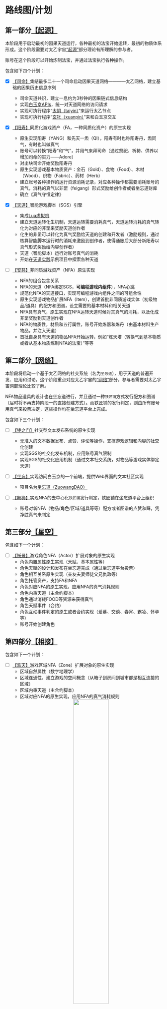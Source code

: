 # 路线图/计划

## 第一部分[【起源】](https://github.com/hongzhongx/taiyi/blob/main/doc/yuzhou_explain.md#%E6%BA%90%E9%83%A8%E8%B5%B7%E6%BA%90)

本阶段用于启动最初的因果天道运行，各种最初的法宝开始运转，最初的物质体系形成。这个阶段需要对太乙宇宙[“起源”](https://github.com/hongzhongx/taiyi/blob/main/doc/yuzhou_explain.md#%E6%BA%90%E9%83%A8%E8%B5%B7%E6%BA%90)部分理论有所理解的参与者。

账号在这个阶段可以开始炼制法宝，并通过法宝执行各种操作。

包含如下四个计划：

- [x] [【司命】](https://github.com/users/hongzhongx/projects/1)集结最多二十一个司命启动因果天道网络————太乙网络，建立基础的因果历史信息序列
  - 司命天道共识，建立一息约为3秒钟的因果链式信息结构
  - 实现[白玉京APIs](../libraries/plugins/baiyujing_api/)，统一对天道网络的访问请求
  - 实现可执行程序“[太阴（taiyin）](../programs/taiyin/)”来运行太乙节点
  - 实现可执行程序“[玄牝（xuanpin）](../programs/xuanpin/)”来和白玉京交互

- [x] [【阳寿】](https://github.com/users/hongzhongx/projects/2)同质化游戏资产（FA，一种同质化资产）的原生实现
  - 原生实现阳寿（YANG）和先天一炁（QI），阳寿有时也称阳寿丹，炁同气，有时也叫做真气
  - 账号可以转换“阳寿”和“气”，并用气来拜司命（通过祭祀、祈祷、供养以增加司命的实力——Adore）
  - 对出块司命开始奖励阳寿丹
  - 原生实现游戏基本物质资产：金石（Gold）、食物（Food）、木材（Wood）、织物（Fabric）、药材（Herb）
  - 建立账号各种操作的运行资源消耗记录，对应各种操作都需要消耗账号的真气，消耗的真气以非罡（feigang）形式奖励给创作者或者坐忘道财库
  - 确立《真气守恒定律》

- [x] [【天道】](https://github.com/users/hongzhongx/projects/3)智能游戏脚本（SGS）引擎
  - 集成[Lua虚拟机](../libraries/lua/README.md)
  - 建立天道运转化生机制，天道运转需要消耗真气，天道运转消耗的真气转化为对应的非罡来奖励天道创作者
  - 化生的非罡可以转化为真气奖励给天道的创建和开发者（激励规则，通过核算智能脚本运行时的消耗来激励到创作者，使得通胀后大部分新阳寿以真气形式奖励给内容创作者）
  - 天道（智能脚本）运行对账号真气的消耗
  - 开始在[天道实践](https://github.com/hongzhongx/taiyi-contracts)示例项目中探索各种天道

- [ ] [【安慈】](https://github.com/users/hongzhongx/projects/4)非同质游戏资产（NFA）原生实现
  - NFA的组合包含关系
  - NFA的天道（NFA绑定SGS，**可编程游戏内组件**），NFA心跳
  - 规范化NFA的天道接口，实现可编程游戏内组件之间的可组合性
  - 原生实现游戏物品扩展NFA（Item），创建首批非同质游戏实体（初级物品/道具）的配方和图谱，设立需要的基本材料和相关天道
  - NFA具有真气，原生实现在NFA运转天道时候对其真气的消耗，以及化成非罡奖励到天道创作者
  - NFA的物质性，材质和五行属性，账号开始炼器和炼丹（由基本材料生产物品，并注入天道）
  - 首批自身具有天道的物品NFA开始运转，例如“炼天塔（转换气到基本物质或者从基本物质炼制NFA的法宝）”等等

## 第二部分[【网络】](https://github.com/hongzhongx/taiyi/blob/main/doc/yuzhou_explain.md#%E7%BD%91%E9%83%A8%E7%BD%91%E7%BB%9C)

本阶段将启动一个基于太乙网络的社交系统（名为`坐忘道`），用于天道的普遍开发、应用和讨论。这个阶段重点对应太乙宇宙的[“网络”](https://github.com/hongzhongx/taiyi/blob/main/doc/yuzhou_explain.md#%E7%BD%91%E9%83%A8%E7%BD%91%E7%BB%9C)部分，参与者需要对太乙宇宙网部理论比较了解。

NFA物品道具的设计也在坐忘道进行，并且通过一种`铁匠铺`方式发行配方和图谱（届时将不再支持阶段一的直接创建方式）。而铁匠铺的发行判定，则由所有账号用真气来投票决定，这些操作均在坐忘道平台上完成。

包含如下三个计划：

- [ ] [【牦之门】](https://github.com/users/hongzhongx/projects/5)社交型文本发布系统的原生实现
  - 无准入的文本数据发布、点赞、评论等操作，支撑游戏逻辑和内容的社交化创建
  - 实现SGS的社交化发布机制，应用账号真气限制
  - 实现SGS的社交化应用机制（通过文本社交系统，对物品等游戏实体绑定天道）

- [ ] [【坐忘】](https://github.com/users/hongzhongx/projects/6)实现访问白玉京的一个前端，提供Web界面的文本社区实现
  - 项目名为[坐忘道（ZuowangDAO）](https://)

- [ ] [【舞狮】](https://github.com/users/hongzhongx/projects/7)实现NFA的去中心化`铁匠铺`发行判定，铁匠铺在坐忘道平台上组织
  - 账号对新NFA（物品/角色/区域/道具等等）配方或者图谱的点赞和踩，凭净胜真气来判定

## 第三部分[【星空】](https://github.com/hongzhongx/taiyi/blob/main/doc/yuzhou_explain.md#%E6%98%9F%E9%83%A8%E6%98%9F%E7%A9%BA)

包含如下一个计划：

- [ ] [【袄景】](https://github.com/users/hongzhongx/projects/8)游戏角色NFA（Actor）扩展对象的原生实现
  - 角色内置属性原生实现（天赋、基本属性等）
  - 角色天赋的设计和发布在坐忘道完成（通过坐忘道平台投票）
  - 角色相互关系原生实现（亲友夫妻师徒父兄仇敌等）
  - 角色托管资产，支持FA和NFA
  - 角色对应NFA的原生实现，应用NFA的真气消耗规则
  - 角色内秉天道（主合约脚本）
  - 角色通过消耗FOOD等资源来获得真气
  - 角色天赋事件（合约）
  - 角色互动事件判定的原生或者合约实现（爱慕、交谈、春宵、霸凌、怀孕等）
  - 账号开始创建角色

## 第四部分[【相接】](https://github.com/hongzhongx/taiyi/blob/main/doc/yuzhou_explain.md#%E6%8E%A5%E9%83%A8%E7%9B%B8%E6%8E%A5%E8%BF%9E%E6%8E%A5)

包含如下一个计划：

- [ ] [【监天】](https://github.com/users/hongzhongx/projects/9)游戏区域NFA（Zone）扩展对象的原生实现
  - 区域自然属性（数字地理学）
  - 区域连通性，建立游戏的空间概念（从箱子到房间到城市都是相互连接的区域）
  - 区域内秉天道（主合约脚本）
  - 区域对应NFA的原生实现，应用NFA的真气消耗规则
    <div align='center'><a href='../doc/imgs/gradio_map.jpg'><img src='../doc/imgs/gradio_map.jpg' width=50%></a></div>
    <div align='center'><i>Gradio客户端接入白玉京后，分析出来牛心村和周围地区的连接</i></div>

## 第五部分[【大地】](https://github.com/hongzhongx/taiyi/blob/main/doc/yuzhou_explain.md#%E5%9C%B0%E9%83%A8%E5%9C%B0%E7%90%83%E5%A4%A7%E5%9C%B0)

本阶段通过[坐忘道平台](https://)，由玩家角色开始建设大傩世界

包含如下两个计划：

- [ ] [【修真】](https://github.com/users/hongzhongx/projects/10)角色功法和修炼
  - 角色通过一种“概率性挖矿”形式创造真气（修真-Cultivation），这部分真气来自链上通货膨胀的激励Fund（修真基金）
  - SGS实现的各种功法

- [ ] [【大傩】](https://github.com/users/hongzhongx/projects/11)开始构建最初的大傩世界
  - 实现一个类MUD前端可执行程序，名为“[大傩（danuo）](../programs/danuo/)”
  - 建立起至少一个村落，如牛心村
  - 建立起至少一个城镇，如四齐
  - 建立起至少一个门派，如清风观
  - 普通玩家在不接触白玉京的情况下，开始进入大傩世界
    <div align='center'><a href='../doc/imgs/mud.jpg'><img src='../doc/imgs/mud.jpg' width=50%></a></div>
    <div align='center'><i>普通玩家操作的Mud界面</i></div>
